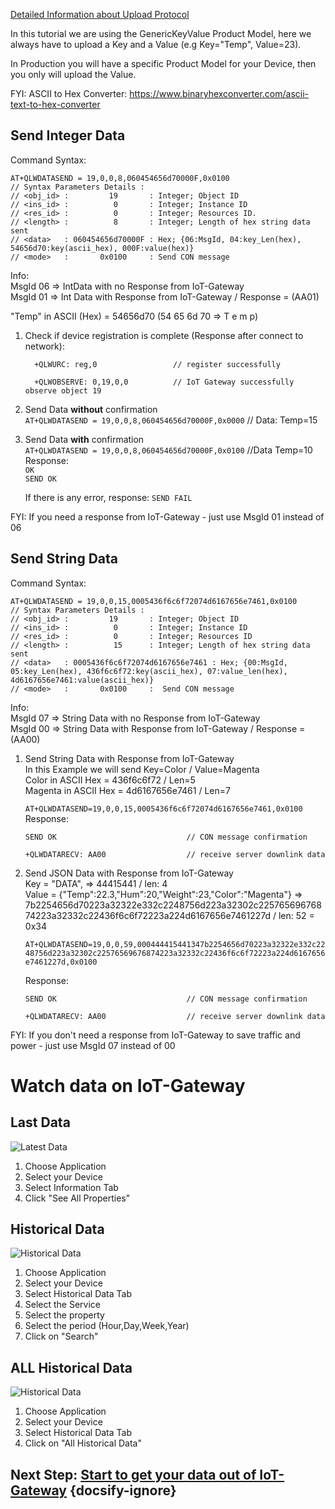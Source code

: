 [Detailed Information about Upload Protocol](GenericKeyValue_LWM2M.md)

In this tutorial we are using the GenericKeyValue Product Model, here we always have to upload a Key and a Value (e.g Key="Temp", Value=23).

In Production you will have a specific Product Model for your Device, then you only will upload the Value. 

FYI: ASCII to Hex Converter: https://www.binaryhexconverter.com/ascii-text-to-hex-converter
 

## Send Integer Data

Command Syntax:
```
AT+QLWDATASEND = 19,0,0,8,060454656d70000F,0x0100 
// Syntax Parameters Details : 
// <obj_id> :         19       : Integer; Object ID 
// <ins_id> :          0       : Integer; Instance ID
// <res_id> :          0       : Integer; Resources ID.
// <length> :          8       : Integer; Length of hex string data sent
// <data>   : 060454656d70000F : Hex; {06:MsgId, 04:key_Len(hex), 54656d70:key(ascii_hex), 000F:value(hex)}
// <mode>   :       0x0100     : Send CON message
```
Info:  
MsgId 06 => IntData with no Response from IoT-Gateway  
MsgId 01 => Int Data with Response from IoT-Gateway / Response = (AA01)

"Temp" in ASCII (Hex) = 54656d70  (54 65 6d 70 => T e m p)    

1. Check if device registration is complete (Response after connect to network):  
   ```
     +QLWURC: reg,0                 // register successfully

     +QLWOBSERVE: 0,19,0,0          // IoT Gateway successfully observe object 19
   ```
2. Send Data **without** confirmation  
    `AT+QLWDATASEND = 19,0,0,8,060454656d70000F,0x0000`     // Data: Temp=15
3. Send Data **with** confirmation  
    `AT+QLWDATASEND = 19,0,0,8,060454656d70000F,0x0100`   //Data Temp=10  
    Response:  
    `OK`    
    `SEND OK`

    If there is any error, response:
    `SEND FAIL`



FYI: If you need a response from IoT-Gateway - just use MsgId 01 instead of 06

## Send String Data

Command Syntax:
```
AT+QLWDATASEND = 19,0,0,15,0005436f6c6f72074d6167656e7461,0x0100
// Syntax Parameters Details : 
// <obj_id> :         19       : Integer; Object ID 
// <ins_id> :          0       : Integer; Instance ID
// <res_id> :          0       : Integer; Resources ID
// <length> :          15      : Integer; Length of hex string data sent
// <data>   : 0005436f6c6f72074d6167656e7461 : Hex; {00:MsgId, 05:key_Len(hex), 436f6c6f72:key(ascii_hex), 07:value_len(hex), 4d6167656e7461:value(ascii_hex)}
// <mode>   :       0x0100     :  Send CON message
```
Info:  
MsgId 07 => String Data with no Response from IoT-Gateway  
MsgId 00 => String Data with Response from IoT-Gateway / Response = (AA00)

1. Send String Data with Response from IoT-Gateway  
   In this Example we will send Key=Color / Value=Magenta     
   Color in ASCII Hex = 436f6c6f72  / Len=5  
   Magenta in ASCII Hex = 4d6167656e7461 / Len=7  
   
   `AT+QLWDATASEND=19,0,0,15,0005436f6c6f72074d6167656e7461,0x0100`  
   Response:
   ```
   SEND OK                             // CON message confirmation

   +QLWDATARECV: AA00                  // receive server downlink data
   ```

2. Send JSON Data with Response from IoT-Gateway  
   Key = "DATA",  => 44415441 / len: 4  
   Value = {"Temp":22.3,"Hum":20,"Weight":23,"Color":"Magenta"} =>  
   7b2254656d70223a32322e332c2248756d223a32302c22576569676874223a32332c22436f6c6f72223a224d6167656e7461227d  / len: 52 = 0x34

   `AT+QLWDATASEND=19,0,0,59,000444415441347b2254656d70223a32322e332c2248756d223a32302c22576569676874223a32332c22436f6c6f72223a224d6167656e7461227d,0x0100`  

   Response:
      ```
   SEND OK                             // CON message confirmation

   +QLWDATARECV: AA00                  // receive server downlink data
   ```

FYI: If you don't need a response from IoT-Gateway to save traffic and power - just use MsgId 07 instead of 00

# Watch data on IoT-Gateway

## Last Data
![Latest Data](../images/Device_Data.png)
1. Choose Application
2. Select your Device
3. Select Information Tab
4. Click "See All Properties"

## Historical Data
![Historical Data](../images/Historical_Data_Step.png)
1. Choose Application
2. Select your Device
3. Select Historical Data Tab
4. Select the Service 
5. Select the property
6. Select the period (Hour,Day,Week,Year)
7. Click on "Search"

## ALL Historical Data
![Historical Data](../images/Device_All_Historical_Data.png)
1. Choose Application
2. Select your Device
3. Select Historical Data Tab
4. Click on "All Historical Data"

## Next Step: [Start to get your data out of IoT-Gateway](./Application_Enablement/05_Install_and_setup_Postman.md) {docsify-ignore}

